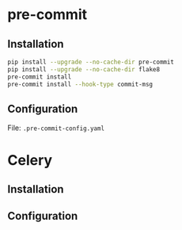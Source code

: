 # pre-commit
## Installation
```bash
pip install --upgrade --no-cache-dir pre-commit
pip install --upgrade --no-cache-dir flake8
pre-commit install
pre-commit install --hook-type commit-msg
```

## Configuration
File: `.pre-commit-config.yaml`

# Celery
## Installation
## Configuration
